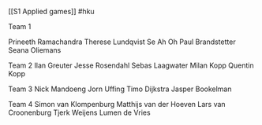 [[S1 Applied games]]
#hku 

Team 1

Prineeth Ramachandra
Therese Lundqvist
Se Ah Oh
Paul Brandstetter
Seana Oliemans

Team 2
Ilan Greuter
Jesse Rosendahl
Sebas Laagwater
Milan Kopp
Quentin Kopp

Team 3
Nick Mandoeng
Jorn Uffing
Timo Dijkstra
Jasper Bookelman

Team 4
Simon van Klompenburg
Matthijs van der Hoeven
Lars van Croonenburg
Tjerk Weijens
Lumen de Vries
